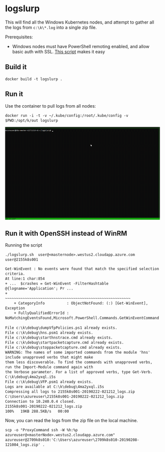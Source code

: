 # logslurp

This will find all the Windows Kubernetes nodes, and attempt to gather all the logs from `c:\k\*.log` into a single zip file. 

Prerequisites:

- Windows nodes must have PowerShell remoting enabled, and allow basic auth with SSL. [This script](https://raw.githubusercontent.com/ansible/ansible/devel/examples/scripts/ConfigureRemotingForAnsible.ps1) makes it easy

## Build it

```
docker build -t logslurp . 
```

## Run it

Use the container to pull logs from all nodes:

```
docker run -i -t -v ~/.kube/config:/root/.kube/config -v $PWD:/opt/k/out logslurp
```


![running it on a 2 node cluster](logslurp.gif)

## Run it with OpenSSH instead of WinRM

Running the script

```
./logslurp.sh  user@<masternode>.westus2.cloudapp.azure.com user@2155k8s001
```

```
Get-WinEvent : No events were found that match the specified selection criteria.
At line:1 char:854
+ ...  $crashes = Get-WinEvent -FilterHashtable @{logname='Application'; Pr ...
+                 ~~~~~~~~~~~~~~~~~~~~~~~~~~~~~~~~~~~~~~~~~~~~~~~~~~~~~~~~~
    + CategoryInfo          : ObjectNotFound: (:) [Get-WinEvent], Exception
    + FullyQualifiedErrorId : NoMatchingEventsFound,Microsoft.PowerShell.Commands.GetWinEventCommand

File c:\k\debug\dumpVfpPolicies.ps1 already exists.
File c:\k\debug\hns.psm1 already exists.
File c:\k\debug\starthnstrace.cmd already exists.
File c:\k\debug\startpacketcapture.cmd already exists.
File c:\k\debug\stoppacketcapture.cmd already exists.
WARNING: The names of some imported commands from the module 'hns' include unapproved verbs that might make
them less discoverable. To find the commands with unapproved verbs, run the Import-Module command again with
the Verbose parameter. For a list of approved verbs, type Get-Verb.
C:\k\debug\4ma2yxql.i5s
File c:\k\debug\VFP.psm1 already exists.
Logs are available at C:\k\debug\4ma2yxql.i5s
Compressing all logs to 2155k8s001-20190222-021212_logs.zip
C:\Users\azureuser\2155k8s001-20190222-021212_logs.zip
Connection to 10.240.0.4 closed.
2155k8s001-20190222-021212_logs.zip                                           100%   19KB 288.5KB/s   00:00

```

Now, you can read the logs from the zip file on the local machine.


```
scp -o "ProxyCommand ssh -W %h:%p azureuser@<masterNode>.westus2.cloudapp.azure.com" azureuser@2709k8s010:'C:\Users\azureuser\2709k8s010-20190208-121004_logs.zip' .
```
